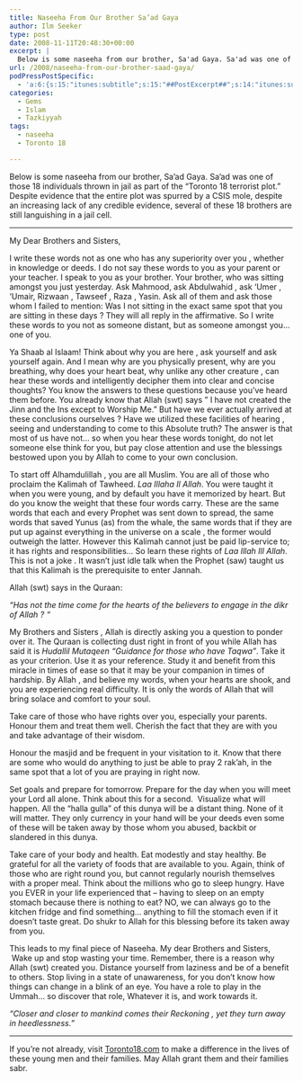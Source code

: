 ```yaml
---
title: Naseeha From Our Brother Sa’ad Gaya
author: Ilm Seeker
type: post
date: 2008-11-11T20:48:30+00:00
excerpt: |
  Below is some naseeha from our brother, Sa'ad Gaya. Sa'ad was one of those 18 individuals thrown in jail as part of the "Toronto 18 terrorist plot." Despite evidence that the entire plot was spurred by a CSIS mole, despite an increasing lack of any credible evidence, several of these 18 brothers are still languishing in a jail cell.
url: /2008/naseeha-from-our-brother-saad-gaya/
podPressPostSpecific:
  - 'a:6:{s:15:"itunes:subtitle";s:15:"##PostExcerpt##";s:14:"itunes:summary";s:15:"##PostExcerpt##";s:15:"itunes:keywords";s:17:"##WordPressCats##";s:13:"itunes:author";s:10:"##Global##";s:15:"itunes:explicit";s:7:"Default";s:12:"itunes:block";s:7:"Default";}'
categories:
  - Gems
  - Islam
  - Tazkiyyah
tags:
  - naseeha
  - Toronto 18

---
```

Below is some naseeha from our brother, Sa&#8217;ad Gaya. Sa&#8217;ad was one of those 18 individuals thrown in jail as part of the &#8220;Toronto 18 terrorist plot.&#8221; Despite evidence that the entire plot was spurred by a CSIS mole, despite an increasing lack of any credible evidence, several of these 18 brothers are still languishing in a jail cell.

<div>
  <hr />
</div>

My Dear Brothers and Sisters,

I write these words not as one who has any superiority over you , whether in knowledge or deeds. I do not say these words to you as your parent or your teacher. I speak to you as your brother. Your brother, who was sitting amongst you just yesterday. Ask Mahmood, ask Abdulwahid , ask &#8216;Umer , &#8216;Umair, Rizwaan , Tawseef , Raza , Yasin. Ask all of them and ask those whom I failed to mention: Was I not sitting in the exact same spot that you are sitting in these days ? They will all reply in the affirmative. So I write these words to you not as someone distant, but as someone amongst you&#8230; one of you. 

Ya Shaab al Islaam! Think about why you are here , ask yourself and ask yourself again. And I mean why are you physically present, why are you breathing, why does your heart beat, why unlike any other creature , can hear these words and intelligently decipher them into clear and concise thoughts? You know the answers to these questions because you&#8217;ve heard them before. You already know that Allah (swt) says &#8221; I have not created the Jinn and the Ins except to Worship Me.&#8221; But have we ever actually arrived at these conclusions ourselves ? Have we utilized these facilities of hearing , seeing and understanding to come to this Absolute truth? The answer is that most of us have not&#8230; so when you hear these words tonight, do not let someone else think for you, but pay close attention and use the blessings bestowed upon you by Allah to come to your own conclusion. 

To start off Alhamdulillah , you are all Muslim. You are all of those who proclaim the Kalimah of Tawheed. _Laa Illaha Il Allah_. You were taught it when you were young, and by default you have it memorized by heart. But do you know the weight that these four words carry. These are the same words that each and every Prophet was sent down to spread, the same words that saved Yunus (as) from the whale, the same words that if they are put up against everything in the universe on a scale , the former would outweigh the latter. However this Kalimah cannot just be paid lip-service to; it has rights and responsibilities&#8230; So learn these rights of _Laa Illah Ill Allah_. This is not a joke . It wasn&#8217;t just idle talk when the Prophet (saw) taught us that this Kalimah is the prerequisite to enter Jannah. 

Allah (swt) says in the Quraan: 

_&#8220;Has not the time come for the hearts of the believers to engage in the dikr of Allah ? &#8220;_ 

My Brothers and Sisters , Allah is directly asking you a question to ponder over it. The Quraan is collecting dust right in front of you while Allah has said it is _Hudallil Mutaqeen_ _&#8220;Guidance for those who have Taqwa&#8221;_. Take it as your criterion. Use it as your reference. Study it and benefit from this miracle in times of ease so that it may be your companion in times of hardship. By Allah , and believe my words, when your hearts are shook, and you are experiencing real difficulty. It is only the words of Allah that will bring solace and comfort to your soul. 

Take care of those who have rights over you, especially your parents. Honour them and treat them well. Cherish the fact that they are with you and take advantage of their wisdom. 

Honour the masjid and be frequent in your visitation to it. Know that there are some who would do anything to just be able to pray 2 rak&#8217;ah, in the same spot that a lot of you are praying in right now. 

Set goals and prepare for tomorrow. Prepare for the day when you will meet your Lord all alone. Think about this for a second.<span>&nbsp; </span>Visualize what will happen. All the &#8220;halla gulla&#8221; of this dunya will be a distant thing. None of it will matter. They only currency in your hand will be your deeds even some of these will be taken away by those whom you abused, backbit or slandered in this dunya. 

Take care of your body and health. Eat modestly and stay healthy. Be grateful for all the variety of foods that are available to you. Again, think of those who are right round you, but cannot regularly nourish themselves with a proper meal. Think about the millions who go to sleep hungry. Have you EVER in your life experienced that – having to sleep on an empty stomach because there is nothing to eat? NO, we can always go to the kitchen fridge and find something&#8230; anything to fill the stomach even if it doesn&#8217;t taste great. Do shukr to Allah for this blessing before its taken away from you. 

This leads to my final piece of Naseeha. My dear Brothers and Sisters, <span>&nbsp;</span>Wake up and stop wasting your time. Remember, there is a reason why Allah (swt) created you. Distance yourself from laziness and be of a benefit to others. Stop living in a state of unawareness, for you don&#8217;t know how things can change in a blink of an eye. You have a role to play in the Ummah&#8230; so discover that role, Whatever it is, and work towards it. 

_&#8220;Closer and closer to mankind comes their Reckoning , yet they turn away in heedlessness.&#8221;_

<div>
  <hr />
</div>

If you&#8217;re not already, visit [Toronto18.com][1] to make a difference in the lives of these young men and their families. May Allah grant them and their families sabr.

 [1]: http://www.toronto18.com
